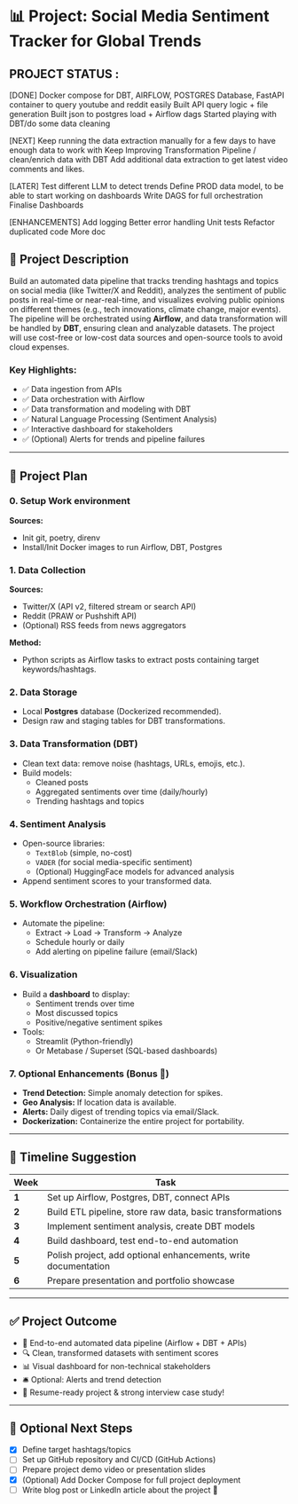 # 📊 Project: Social Media Sentiment Tracker for Global Trends

## PROJECT STATUS :
[DONE]
Docker compose for DBT, AIRFLOW, POSTGRES Database, FastAPI container to query youtube and reddit easily
Built API query logic + file generation
Built json to postgres load + Airflow dags
Started playing with DBT/do some data cleaning


[NEXT]
Keep running the data extraction manually for a few days to have enough data to work with
Keep Improving Transformation Pipeline / clean/enrich data with DBT
Add additional data extraction to get latest video comments and likes.

[LATER]
Test different LLM to detect trends
Define PROD data model, to be able to start working on dashboards
Write DAGS for full orchestration
Finalise Dashboards

[ENHANCEMENTS]
Add logging
Better error handling
Unit tests
Refactor duplicated code
More doc





## 📝 Project Description

Build an automated data pipeline that tracks trending hashtags and topics on social media (like Twitter/X and Reddit), analyzes the sentiment of public posts in real-time or near-real-time, and visualizes evolving public opinions on different themes (e.g., tech innovations, climate change, major events).
The pipeline will be orchestrated using **Airflow**, and data transformation will be handled by **DBT**, ensuring clean and analyzable datasets. The project will use cost-free or low-cost data sources and open-source tools to avoid cloud expenses.

### Key Highlights:
- ✅ Data ingestion from APIs
- ✅ Data orchestration with Airflow
- ✅ Data transformation and modeling with DBT
- ✅ Natural Language Processing (Sentiment Analysis)
- ✅ Interactive dashboard for stakeholders
- ✅ (Optional) Alerts for trends and pipeline failures

---

## 🚀 Project Plan

### 0. Setup Work environment
**Sources:**
- Init git, poetry, direnv
- Install/Init Docker images to run Airflow, DBT, Postgres

### 1. Data Collection
**Sources:**
- Twitter/X (API v2, filtered stream or search API)
- Reddit (PRAW or Pushshift API)
- (Optional) RSS feeds from news aggregators

**Method:**
- Python scripts as Airflow tasks to extract posts containing target keywords/hashtags.

### 2. Data Storage
- Local **Postgres** database (Dockerized recommended).
- Design raw and staging tables for DBT transformations.

### 3. Data Transformation (DBT)
- Clean text data: remove noise (hashtags, URLs, emojis, etc.).
- Build models:
  - Cleaned posts
  - Aggregated sentiments over time (daily/hourly)
  - Trending hashtags and topics

### 4. Sentiment Analysis
- Open-source libraries:
  - `TextBlob` (simple, no-cost)
  - `VADER` (for social media-specific sentiment)
  - (Optional) HuggingFace models for advanced analysis
- Append sentiment scores to your transformed data.

### 5. Workflow Orchestration (Airflow)
- Automate the pipeline:
  - Extract → Load → Transform → Analyze
  - Schedule hourly or daily
  - Add alerting on pipeline failure (email/Slack)

### 6. Visualization
- Build a **dashboard** to display:
  - Sentiment trends over time
  - Most discussed topics
  - Positive/negative sentiment spikes
- Tools:
  - Streamlit (Python-friendly)
  - Or Metabase / Superset (SQL-based dashboards)

### 7. Optional Enhancements (Bonus 🚀)
- **Trend Detection:** Simple anomaly detection for spikes.
- **Geo Analysis:** If location data is available.
- **Alerts:** Daily digest of trending topics via email/Slack.
- **Dockerization:** Containerize the entire project for portability.

---

## 📅 Timeline Suggestion

| Week | Task |
|------|------|
| **1** | Set up Airflow, Postgres, DBT, connect APIs |
| **2** | Build ETL pipeline, store raw data, basic transformations |
| **3** | Implement sentiment analysis, create DBT models |
| **4** | Build dashboard, test end-to-end automation |
| **5** | Polish project, add optional enhancements, write documentation |
| **6** | Prepare presentation and portfolio showcase |

---

## ✅ Project Outcome

- 🚀 End-to-end automated data pipeline (Airflow + DBT + APIs)
- 🔍 Clean, transformed datasets with sentiment scores
- 📊 Visual dashboard for non-technical stakeholders
- 🛎️ Optional: Alerts and trend detection
- 💼 Resume-ready project & strong interview case study!

---

## 🧩 Optional Next Steps

- [x] Define target hashtags/topics
- [ ] Set up GitHub repository and CI/CD (GitHub Actions)
- [ ] Prepare project demo video or presentation slides
- [x] (Optional) Add Docker Compose for full project deployment
- [ ] Write blog post or LinkedIn article about the project 🚀
